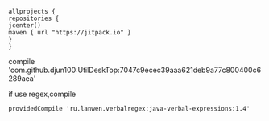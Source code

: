     allprojects {
    repositories {
    jcenter()
    maven { url "https://jitpack.io" }
    }
    }


compile 'com.github.djun100:UtilDeskTop:7047c9ecec39aaa621deb9a77c800400c6289aea'

if use regex,compile

    providedCompile 'ru.lanwen.verbalregex:java-verbal-expressions:1.4'